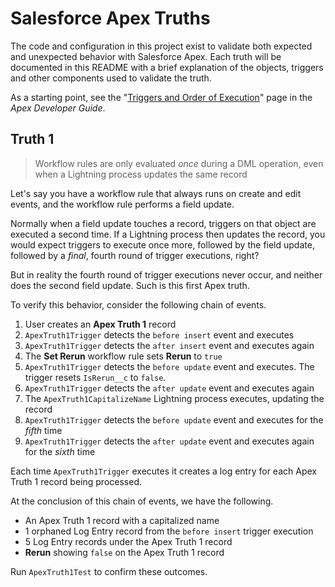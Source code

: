 # Salesforce Apex Truths

The code and configuration in this project exist to validate both expected
and unexpected behavior with Salesforce Apex. Each truth will be documented
in this README with a brief explanation of the objects, triggers and other
components used to validate the truth.

As a starting point, see the "[Triggers and Order of Execution][1]" page
in the _Apex Developer Guide_.

[1]: https://developer.salesforce.com/docs/atlas.en-us.apexcode.meta/apexcode/apex_triggers_order_of_execution.htm

## Truth 1

> Workflow rules are only evaluated _once_ during a DML operation, even when
a Lightning process updates the same record

Let's say you have a workflow rule that always runs on create and edit events,
and the workflow rule performs a field update.

Normally when a field update touches a record, triggers on that object are
executed a second time. If a Lightning process then updates the record,
you would expect triggers to execute once more, followed by the field update,
followed by a _final_, fourth round of trigger executions, right?

But in reality the fourth round of trigger executions never occur,
and neither does the second field update. Such is this first Apex truth.

To verify this behavior, consider the following chain of events.

1. User creates an **Apex Truth 1** record
2. `ApexTruth1Trigger` detects the `before insert` event and executes
3. `ApexTruth1Trigger` detects the `after insert` event and executes again
4. The **Set Rerun** workflow rule sets **Rerun** to `true`
5. `ApexTruth1Trigger` detects the `before update` event and executes.
   The trigger resets `IsRerun__c` to `false`.
6. `ApexTruth1Trigger` detects the `after update` event and executes again
7. The `ApexTruth1CapitalizeName` Lightning process executes, updating
   the record
8. `ApexTruth1Trigger` detects the `before update` event and executes
   for the _fifth_ time
9. `ApexTruth1Trigger` detects the `after update` event and executes again
   for the _sixth_ time

Each time `ApexTruth1Trigger` executes it creates a log entry
for each Apex Truth 1 record being processed.

At the conclusion of this chain of events, we have the following.

* An Apex Truth 1 record with a capitalized name
* 1 orphaned Log Entry record from the `before insert` trigger execution
* 5 Log Entry records under the Apex Truth 1 record
* **Rerun** showing `false` on the Apex Truth 1 record

Run `ApexTruth1Test` to confirm these outcomes.
